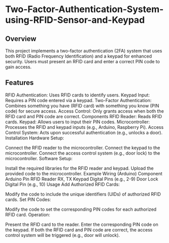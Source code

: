 # Two-Factor-Authentication-System-using-RFID-Sensor-and-Keypad

## Overview
This project implements a two-factor authentication (2FA) system that uses both RFID (Radio Frequency Identification) and a keypad for enhanced security. Users must present an RFID card and enter a correct PIN code to gain access.

## Features
RFID Authentication: Uses RFID cards to identify users.
Keypad Input: Requires a PIN code entered via a keypad.
Two-Factor Authentication: Combines something you have (RFID card) with something you know (PIN code) for secure access.
Access Control: Only grants access when both the RFID card and PIN code are correct.
Components
RFID Reader: Reads RFID cards.
Keypad: Allows users to input their PIN codes.
Microcontroller: Processes the RFID and keypad inputs (e.g., Arduino, Raspberry Pi).
Access Control System: Acts upon successful authentication (e.g., unlocks a door).
Installation
Hardware Setup:

Connect the RFID reader to the microcontroller.
Connect the keypad to the microcontroller.
Connect the access control system (e.g., door lock) to the microcontroller.
Software Setup:

Install the required libraries for the RFID reader and keypad.
Upload the provided code to the microcontroller.
Example Wiring (Arduino)
Component	Arduino Pin
RFID Reader	RX, TX
Keypad	Digital Pins (e.g., 2-9)
Door Lock	Digital Pin (e.g., 10)
Usage
Add Authorized RFID Cards:

Modify the code to include the unique identifiers (UIDs) of authorized RFID cards.
Set PIN Codes:

Modify the code to set the corresponding PIN codes for each authorized RFID card.
Operation:

Present the RFID card to the reader.
Enter the corresponding PIN code on the keypad.
If both the RFID card and PIN code are correct, the access control system will be triggered (e.g., door will unlock).
